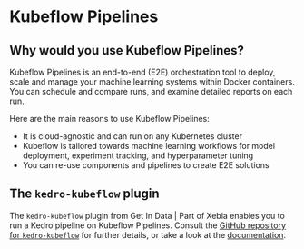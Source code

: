 # Kubeflow Pipelines


## Why would you use Kubeflow Pipelines?
Kubeflow Pipelines is an end-to-end (E2E) orchestration tool to deploy, scale and manage your machine learning systems within Docker containers. You can schedule and compare runs, and examine detailed reports on each run.

Here are the main reasons to use Kubeflow Pipelines:

- It is cloud-agnostic and can run on any Kubernetes cluster
- Kubeflow is tailored towards machine learning workflows for model deployment, experiment tracking, and hyperparameter tuning
- You can re-use components and pipelines to create E2E solutions


## The `kedro-kubeflow` plugin
The `kedro-kubeflow` plugin from Get In Data | Part of Xebia enables you to run a Kedro pipeline on Kubeflow Pipelines. Consult the [GitHub repository for `kedro-kubeflow`](https://github.com/getindata/kedro-kubeflow) for further details, or take a look at the [documentation](https://kedro-kubeflow.readthedocs.io/).
